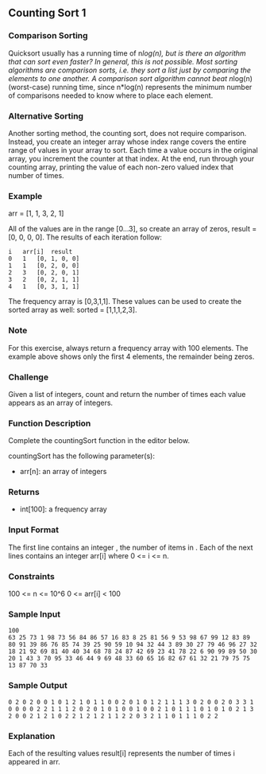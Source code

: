 ## Counting Sort 1
### Comparison Sorting
Quicksort usually has a running time of n*log(n), but is there an algorithm that can sort even faster? In general, this is not possible. 
Most sorting algorithms are comparison sorts, i.e. they sort a list just by comparing the elements to one another. A comparison sort 
algorithm cannot beat n*log(n)(worst-case) running time, since n*log(n) represents the minimum number of comparisons needed to know where 
to place each element.

### Alternative Sorting
Another sorting method, the counting sort, does not require comparison. Instead, you create an integer array whose index range covers 
the entire range of values in your array to sort. Each time a value occurs in the original array, you increment the counter at that index. 
At the end, run through your counting array, printing the value of each non-zero valued index that number of times.

### Example
arr = [1, 1, 3, 2, 1]

All of the values are in the range [0...3], so create an array of zeros,
result = [0, 0, 0, 0]. The results of each iteration follow:
~~~
i	arr[i]	result
0	1	[0, 1, 0, 0]
1	1	[0, 2, 0, 0]
2	3	[0, 2, 0, 1]
3	2	[0, 2, 1, 1]
4	1	[0, 3, 1, 1]
~~~
The frequency array is [0,3,1,1]. These values can be used to create the sorted array as well: sorted = [1,1,1,2,3].

### Note
For this exercise, always return a frequency array with 100 elements. The example above shows only the first 4 elements, the remainder being zeros.

### Challenge
Given a list of integers, count and return the number of times each value appears as an array of integers.

### Function Description

Complete the countingSort function in the editor below.

countingSort has the following parameter(s):
- arr[n]: an array of integers

### Returns
- int[100]: a frequency array
### Input Format

The first line contains an integer , the number of items in .
Each of the next  lines contains an integer arr[i] where 0 <= i <= n.

### Constraints
100 <= n <= 10^6
0 <= arr[i] < 100

### Sample Input
~~~
100
63 25 73 1 98 73 56 84 86 57 16 83 8 25 81 56 9 53 98 67 99 12 83 89 80 91 39 86 76 85 74 39 25 90 59 10 94 32 44 3 89 30 27 79 46 96 27 32 18 21 92 69 81 40 40 34 68 78 24 87 42 69 23 41 78 22 6 90 99 89 50 30 20 1 43 3 70 95 33 46 44 9 69 48 33 60 65 16 82 67 61 32 21 79 75 75 13 87 70 33  
~~~
### Sample Output
~~~
0 2 0 2 0 0 1 0 1 2 1 0 1 1 0 0 2 0 1 0 1 2 1 1 1 3 0 2 0 0 2 0 3 3 1 0 0 0 0 2 2 1 1 1 2 0 2 0 1 0 1 0 0 1 0 0 2 1 0 1 1 1 0 1 0 1 0 2 1 3 2 0 0 2 1 2 1 0 2 2 1 2 1 2 1 1 2 2 0 3 2 1 1 0 1 1 1 0 2 2 
~~~
### Explanation
Each of the resulting values result[i] represents the number of times i appeared in arr.

